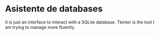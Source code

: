 <h1>Asistente de databases</h1>
<p>It is just an interface to interact with a SQLite database. Tkinter is the tool I am trying to manage more fluently.</p>
<p></p>
